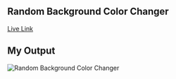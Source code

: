 ## Random Background Color Changer

[Live Link](https://random-color-changer.vercel.app/)

## My Output

![Random Background Color Changer
](./bg-color.png)

